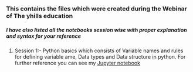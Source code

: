 <h3> This contains the files which were created during the Webinar of The yhills education </h3>

<h5> I have also listed all the notebooks session wise with  proper explanation and syntax for your reference </h5>

1. Session 1:- Python basics which consists of Variable names and rules for defining variable ame, Data types and Data structure in python. For further reference you can see my [Jupyter notebook](https://github.com/Infinitymaths/yhills-education-webinar/blob/main/Day%201/Day%201%20Yhills%20Education.ipynb)

  
  

